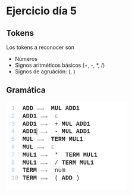 # Ejercicio día 5
## Tokens
Los tokens a reconocer son
- Números
- Signos aritméticos básicos (+, -, *, /)
- Signos de agruáción: (, )


## Gramática
![gramatica](./assets/gramatica.png)
